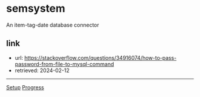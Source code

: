 # semsystem

An item-tag-date database connector

## link

- url: <https://stackoverflow.com/questions/34916074/how-to-pass-password-from-file-to-mysql-command>
- retrieved: 2024-02-12

---

[Setup](<./sql/howto.md>)
[Progress](<./doc/todo.md>)

